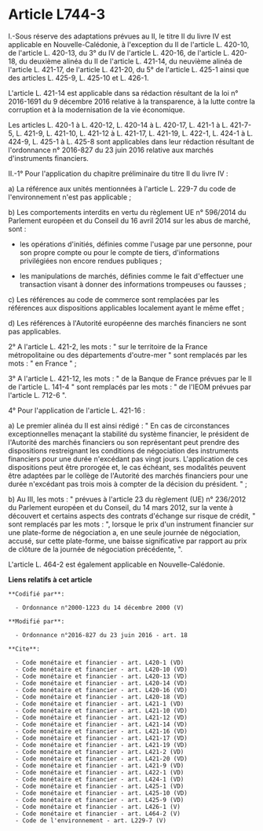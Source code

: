 # Article L744-3

I.-Sous réserve des adaptations prévues au II, le titre II du livre IV est applicable en Nouvelle-Calédonie, à l'exception du
II de l'article L. 420-10, de l'article L. 420-13, du 3° du IV de l'article L. 420-16, de l'article L. 420-18, du deuxième
alinéa du II de l'article L. 421-14, du neuvième alinéa de l'article L. 421-17, de l'article L. 421-20, du 5° de l'article L.
425-1 ainsi que des articles L. 425-9, L. 425-10 et L. 426-1. 

L'article L. 421-14 est applicable dans sa rédaction résultant de la loi n° 2016-1691 du 9 décembre 2016 relative à la
transparence, à la lutte contre la corruption et à la modernisation de la vie économique.

Les articles L. 420-1 à L. 420-12, L. 420-14 à L. 420-17, L. 421-1 à L. 421-7-5, L. 421-9, L. 421-10, L. 421-12 à L. 421-17,
L. 421-19, L. 422-1, L. 424-1 à L. 424-9, L. 425-1 à L. 425-8 sont applicables dans leur rédaction résultant de l'ordonnance
n° 2016-827 du 23 juin 2016 relative aux marchés d'instruments financiers. 

II.-1° Pour l'application du chapitre préliminaire du titre II du livre IV : 

a) La référence aux unités mentionnées à l'article L. 229-7 du code de l'environnement n'est pas applicable ; 

b) Les comportements interdits en vertu du règlement UE n° 596/2014 du Parlement européen et du Conseil du 16 avril 2014 sur
les abus de marché, sont :

- les opérations d'initiés, définies comme l'usage par une personne, pour son propre compte ou pour le compte de tiers,
d'informations privilégiées non encore rendues publiques ;

- les manipulations de marchés, définies comme le fait d'effectuer une transaction visant à donner des informations
trompeuses ou fausses ; 

c) Les références au code de commerce sont remplacées par les références aux dispositions applicables localement ayant le
même effet ; 

d) Les références à l'Autorité européenne des marchés financiers ne sont pas applicables. 

2° A l'article L. 421-2, les mots : " sur le territoire de la France métropolitaine ou des départements d'outre-mer " sont
remplacés par les mots : " en France " ; 

3° A l'article L. 421-12, les mots : " de la Banque de France prévues par le II de l'article L. 141-4 " sont remplacés par
les mots : " de l'IEOM prévues par l'article L. 712-6 ". 

4° Pour l'application de l'article L. 421-16 : 

a) Le premier alinéa du II est ainsi rédigé : " En cas de circonstances exceptionnelles menaçant la stabilité du système
financier, le président de l'Autorité des marchés financiers ou son représentant peut prendre des dispositions restreignant
les conditions de négociation des instruments financiers pour une durée n'excédant pas vingt jours. L'application de ces
dispositions peut être prorogée et, le cas échéant, ses modalités peuvent être adaptées par le collège de l'Autorité des
marchés financiers pour une durée n'excédant pas trois mois à compter de la décision du président. " ; 

b) Au III, les mots : " prévues à l'article 23 du règlement (UE) n° 236/2012 du Parlement européen et du Conseil, du 14 mars
2012, sur la vente à découvert et certains aspects des contrats d'échange sur risque de crédit, " sont remplacés par les
mots : ", lorsque le prix d'un instrument financier sur une plate-forme de négociation a, en une seule journée de
négociation, accusé, sur cette plate-forme, une baisse significative par rapport au prix de clôture de la journée de
négociation précédente, ". 

L'article L. 464-2 est également applicable en Nouvelle-Calédonie.

**Liens relatifs à cet article**

	**Codifié par**:

	  - Ordonnance n°2000-1223 du 14 décembre 2000 (V)

	**Modifié par**:

	  - Ordonnance n°2016-827 du 23 juin 2016 - art. 18

	**Cite**:

	  - Code monétaire et financier - art. L420-1 (VD)
	  - Code monétaire et financier - art. L420-10 (VD)
	  - Code monétaire et financier - art. L420-13 (VD)
	  - Code monétaire et financier - art. L420-14 (VD)
	  - Code monétaire et financier - art. L420-16 (VD)
	  - Code monétaire et financier - art. L420-18 (VD)
	  - Code monétaire et financier - art. L421-1 (VD)
	  - Code monétaire et financier - art. L421-10 (VD)
	  - Code monétaire et financier - art. L421-12 (VD)
	  - Code monétaire et financier - art. L421-14 (VD)
	  - Code monétaire et financier - art. L421-16 (VD)
	  - Code monétaire et financier - art. L421-17 (VD)
	  - Code monétaire et financier - art. L421-19 (VD)
	  - Code monétaire et financier - art. L421-2 (VD)
	  - Code monétaire et financier - art. L421-20 (VD)
	  - Code monétaire et financier - art. L421-9 (VD)
	  - Code monétaire et financier - art. L422-1 (VD)
	  - Code monétaire et financier - art. L424-1 (VD)
	  - Code monétaire et financier - art. L425-1 (VD)
	  - Code monétaire et financier - art. L425-10 (VD)
	  - Code monétaire et financier - art. L425-9 (VD)
	  - Code monétaire et financier - art. L426-1 (V)
	  - Code monétaire et financier - art. L464-2 (V)
	  - Code de l'environnement - art. L229-7 (V)
